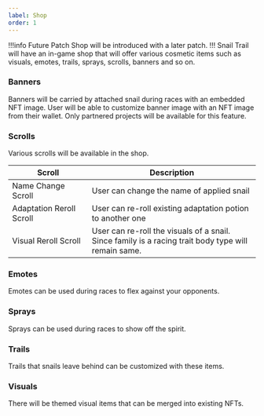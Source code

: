 ```yaml
---
label: Shop
order: 1
---
```

!!!info Future Patch
Shop will be introduced with a later patch.
!!!
Snail Trail will have an in-game shop that will offer various cosmetic items such as visuals, emotes, trails, sprays, scrolls, banners and so on. 

### Banners

Banners will be carried by attached snail during races with an embedded NFT image. User will be able to customize banner image with an NFT image from their wallet. Only partnered projects will be available for this feature.

### Scrolls

Various scrolls will be available in the shop.

|    Scroll   | Description |
|---------| ------|
|  Name Change Scroll  | User can change the name of applied snail |
|   Adaptation Reroll Scroll  | User can re-roll existing adaptation potion to another one |
|    Visual Reroll Scroll   | User can re-roll the visuals of a snail.<br/> Since family is a racing trait body type will remain same. |

### Emotes

Emotes can be used during races to flex against your opponents.

### Sprays

Sprays can be used during races to show off the spirit.

### Trails

Trails that snails leave behind can be customized with these items.

### Visuals

There will be themed visual items that can be merged into existing NFTs.
